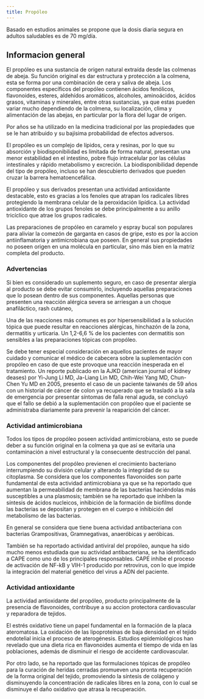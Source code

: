 ```yaml
---
title: Propóleo
---
```


Basado en estudios animales se propone que la dosis diaria segura en adultos saludables es de 70 mg/día. 


## Informacion general
El propóleo es una sustancia de origen natural extraída desde las colmenas de abeja. Su función original es dar estructura y protección a la colmena, esta se forma por una combinación de cera y saliva de abeja. Los componentes específicos del propóleo contienen ácidos fenólicos, flavonoides, esteres, aldehídos aromáticos, alcoholes, aminoácidos, ácidos grasos, vitaminas y minerales, entre otras sustancias, ya que estas pueden variar mucho dependiendo de la colmena, su localización, clima y alimentación de las abejas, en particular por la flora del lugar de origen. 

Por años se ha utilizado en la medicina tradicional por las propiedades que se le han atribuido y su bajísima probabilidad de efectos adversos. 



El propóleo es un complejo de lípidos, cera y resinas, por lo que su absorción y biodisponibilidad es limitada de forma natural, presentan una menor estabilidad en el intestino, pobre flujo intracelular por las células intestinales y rápido metabolismo y excreción. La biodisponibilidad depende del tipo de propóleo, incluso se han descubierto derivados que pueden cruzar la barrera hematoencefálica.  

El propóleo y sus derivados presentan una actividad antioxidante destacable, esto es gracias a los fenoles que atrapan los radicales libres protegiendo la membrana celular de la peroxidación lipídica. La actividad antioxidante de los grupos fenoles se debe principalmente a su anillo tricíclico que atrae los grupos radicales. 

Las preparaciones de propóleo en caramelo y espray bucal son populares para aliviar la comezón de garganta en casos de gripe, esto es por la accion antiinflamatoria y antimicrobiana que poseen. En general sus propiedades no poseen origen en una molécula en particular, sino más bien en la matriz completa del producto. 


### Advertencias 

Si bien es considerado un suplemento seguro, en caso de presentar alergia al producto se debe evitar consumirlo, incluyendo aquellas preparaciones que lo posean dentro de sus componentes. Aquellas personas que presenten una reacción alérgica severa se arriesgan a un choque anafiláctico, rash cutáneo,  

Una de las reacciones más comunes es por hipersensibilidad a la solución tópica que puede resultar en reacciones alérgicas, hinchazón de la zona, dermatitis y urticaria. Un 1,2-6,6 % de los pacientes con dermatitis son sensibles a las preparaciones tópicas con propóleo.  

Se debe tener especial consideración en aquellos pacientes de mayor cuidado y comunicar el médico de cabecera sobre la suplementación con propóleo en caso de que este provoque una reacción inesperada en el tratamiento. Un reporte publicado en la AJKD (american journal of kidney deases) por Yi-Jung Li MD, Ja-Liang Lin MD, Chih-Wei Yang MD, Chun-Chen Yu MD en 2005, presento el caso de un paciente taiwanés de 59 años con un historial de cáncer de colon ya recuperado que se trasladó a la sala de emergencia por presentar síntomas de falla renal aguda, se concluyó que el fallo se debió a la suplementación con propóleo que el paciente se administraba diariamente para prevenir la reaparición del cáncer. 

### Actividad antimicrobiana  

Todos los tipos de propóleo poseen actividad antimicrobiana, esto se puede deber a su función original en la colmena ya que así se evitaria una contaminación a nivel estructural y la consecuente destrucción del panal. 

Los componentes del propóleo previenen el crecimiento bacteriano interrumpiendo su división celular y alterando la integridad de su citoplasma. Se considera que los componentes flavonoides son parte fundamental de esta actividad antimicrobiana ya que se ha reportado que aumentan la permeabilidad de membrana de las bacterias haciéndolas más susceptibles a una plasmosis; también se ha reportado que inhiben la síntesis de ácidos nucleicos, inhibición de la formación de biofilms donde las bacterias se depositan y protegen en el cuerpo e inhibición del metabolismo de las bacterias. 

En general se considera que tiene buena actividad antibacteriana con bacterias Grampositivas, Gramnegativas, anaeróbicas y aeróbicas. 

También se ha reportado actividad antiviral del propóleo, aunque ha sido mucho menos estudiada que su actividad antibacteriana, se ha identificado a CAPE como uno de los principales responsables. CAPE inhibe el proceso de activación de NF-kB y VIH-1 producido por retrovirus, con lo que impide la integración del material genético del virus a ADN del paciente. 


### Actividad antioxidante 

La actividad antioxidante del propóleo, producto principalmente de la presencia de flavonoides, contribuye a su accion protectora cardiovascular y reparadora de tejidos. 

El estrés oxidativo tiene un papel fundamental en la formación de la placa ateromatosa. La oxidación de las lipoproteínas de baja densidad en el tejido endotelial inicia el proceso de aterogénesis. Estudios epidemiológicos han revelado que una dieta rica en flavonoides aumenta el tiempo de vida en las poblaciones, además de disminuir el riesgo de accidente cardiovascular. 

Por otro lado, se ha reportado que las formulaciones tópicas de propóleo para la curación de heridas cerradas promueven una pronta recuperación de la forma original del tejido, promoviendo la síntesis de colágeno y disminuyendo la concentración de radicales libres en la zona, con lo cual se disminuye el daño oxidativo que atrasa la recuperación. 